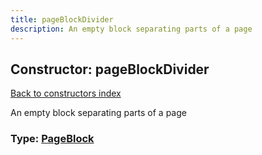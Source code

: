 ```yaml
---
title: pageBlockDivider
description: An empty block separating parts of a page
---
```

## Constructor: pageBlockDivider  
[Back to constructors index](index.md)



An empty block separating parts of a page




### Type: [PageBlock](../types/PageBlock.md)


